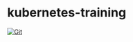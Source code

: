 # kubernetes-training

[![Git](https://app.soluble.cloud/api/v1/public/badges/fca7b91b-e087-46c6-9c89-a38b27cdffa2.svg?orgId=288883884012)](https://app.soluble.cloud/repos/details/github.com/dasalebr/kubernetes-training?orgId=288883884012)  

